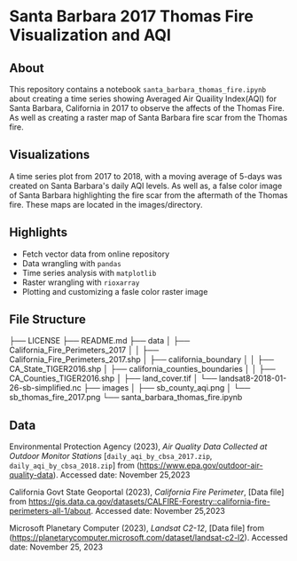 # Santa Barbara 2017 Thomas Fire Visualization and AQI

## About 
This repository contains a notebook `santa_barbara_thomas_fire.ipynb` about creating a time series showing Averaged Air Quaility Index(AQI) for Santa Barbara, California in 2017 to observe the affects of the Thomas Fire. As well as creating a raster map of Santa Barbara fire scar from the Thomas fire.

## Visualizations
A time series plot from 2017 to 2018, with a moving average of 5-days was created on Santa Barbara's daily AQI levels. As well as, a false color image of Santa Barbara highlighting the fire scar from the aftermath of the Thomas fire. These maps are located in the images/directory.

## Highlights
- Fetch vector data from online repository
- Data wrangling with `pandas`
- Time series analysis with `matplotlib`
- Raster wrangling with `rioxarray`
- Plotting and customizing a fasle color raster image

## File Structure 
├── LICENSE
├── README.md
├── data
│   ├── California_Fire_Perimeters_2017
│   │   ├── California_Fire_Perimeters_2017.shp
│   ├── california_boundary
│   │   ├── CA_State_TIGER2016.shp
│   ├── california_counties_boundaries
│   │   ├── CA_Counties_TIGER2016.shp
│   ├── land_cover.tif
│   └── landsat8-2018-01-26-sb-simplified.nc
├── images
│   ├── sb_county_aqi.png
│   └── sb_thomas_fire_2017.png
└── santa_barbara_thomas_fire.ipynb

## Data
Environmental Protection Agency (2023), *Air Quality Data Collected at Outdoor Monitor Stations* [`daily_aqi_by_cbsa_2017.zip`, `daily_aqi_by_cbsa_2018.zip`] from (https://www.epa.gov/outdoor-air-quality-data). Accessed date: November 25,2023

California Govt State Geoportal (2023), *California Fire Perimeter*, [Data file] from https://gis.data.ca.gov/datasets/CALFIRE-Forestry::california-fire-perimeters-all-1/about. Accessed date: November 25,2023

Microsoft Planetary Computer (2023), *Landsat C2-12*, [Data file] from (https://planetarycomputer.microsoft.com/dataset/landsat-c2-l2). Accessed date: November 25, 2023
